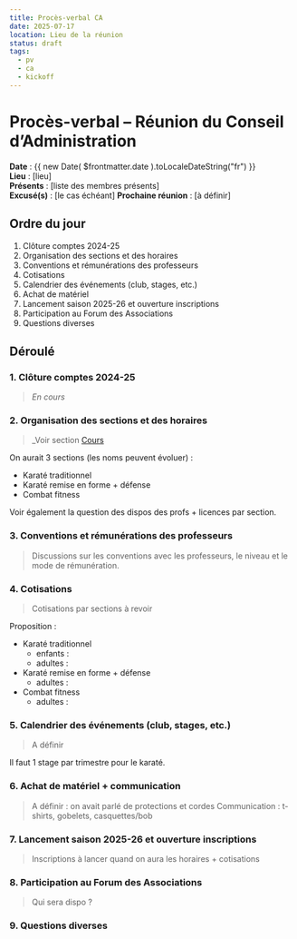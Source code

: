 ```yaml
---
title: Procès-verbal CA
date: 2025-07-17
location: Lieu de la réunion
status: draft
tags:
  - pv
  - ca
  - kickoff
---
```


# Procès-verbal – Réunion du Conseil d’Administration

**Date** : {{ new Date( $frontmatter.date ).toLocaleDateString("fr") }}  
**Lieu** : [lieu]  
**Présents** : [liste des membres présents]  
**Excusé(s)** : [le cas échéant]
**Prochaine réunion** : [à définir]

## Ordre du jour

1. Clôture comptes 2024-25
2. Organisation des sections et des horaires
3. Conventions et rémunérations des professeurs
4. Cotisations
5. Calendrier des événements (club, stages, etc.)
6. Achat de matériel
7. Lancement saison 2025-26 et ouverture inscriptions
8. Participation au Forum des Associations
9. Questions diverses

## Déroulé

### 1. Clôture comptes 2024-25

> _En cours_

### 2. Organisation des sections et des horaires

> _Voir section [Cours](../../planning)

On aurait 3 sections (les noms peuvent évoluer) :
- Karaté traditionnel
- Karaté remise en forme + défense
- Combat fitness

Voir également la question des dispos des profs + licences par section.

### 3. Conventions et rémunérations des professeurs

> Discussions sur les conventions avec les professeurs, le niveau et le mode de rémunération.

### 4. Cotisations

> Cotisations par sections à revoir

Proposition :

- Karaté traditionnel
  - enfants : 
  - adultes : 
- Karaté remise en forme + défense
  - adultes : 
- Combat fitness
  - adultes : 

### 5. Calendrier des événements (club, stages, etc.)

> A définir

Il faut 1 stage par trimestre pour le karaté.

### 6. Achat de matériel + communication

> A définir : on avait parlé de protections et cordes
> Communication : t-shirts, gobelets, casquettes/bob

### 7. Lancement saison 2025-26 et ouverture inscriptions

> Inscriptions à lancer quand on aura les horaires + cotisations

### 8. Participation au Forum des Associations

> Qui sera dispo ?

### 9. Questions diverses
